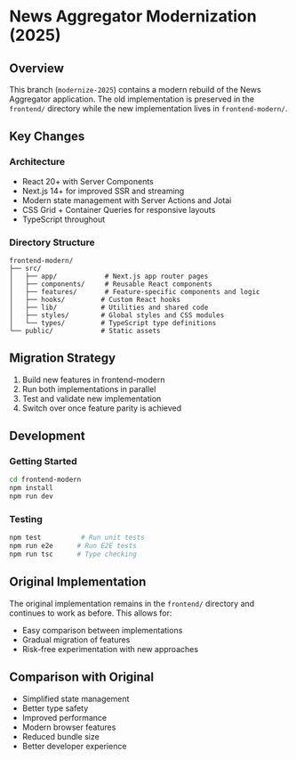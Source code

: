 # News Aggregator Modernization (2025)

## Overview
This branch (`modernize-2025`) contains a modern rebuild of the News Aggregator application. The old implementation is preserved in the `frontend/` directory while the new implementation lives in `frontend-modern/`.

## Key Changes

### Architecture
- React 20+ with Server Components
- Next.js 14+ for improved SSR and streaming
- Modern state management with Server Actions and Jotai
- CSS Grid + Container Queries for responsive layouts
- TypeScript throughout

### Directory Structure
```
frontend-modern/
├── src/
│   ├── app/            # Next.js app router pages
│   ├── components/     # Reusable React components
│   ├── features/       # Feature-specific components and logic
│   ├── hooks/         # Custom React hooks
│   ├── lib/           # Utilities and shared code
│   ├── styles/        # Global styles and CSS modules
│   └── types/         # TypeScript type definitions
└── public/            # Static assets
```

## Migration Strategy
1. Build new features in frontend-modern
2. Run both implementations in parallel
3. Test and validate new implementation
4. Switch over once feature parity is achieved

## Development

### Getting Started
```bash
cd frontend-modern
npm install
npm run dev
```

### Testing
```bash
npm test          # Run unit tests
npm run e2e      # Run E2E tests
npm run tsc      # Type checking
```

## Original Implementation
The original implementation remains in the `frontend/` directory and continues to work as before. This allows for:
- Easy comparison between implementations
- Gradual migration of features
- Risk-free experimentation with new approaches

## Comparison with Original
- Simplified state management
- Better type safety
- Improved performance
- Modern browser features
- Reduced bundle size
- Better developer experience
